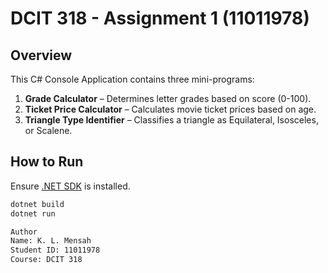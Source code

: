 # DCIT 318 - Assignment 1 (11011978)

## Overview

This C# Console Application contains three mini-programs:

1. **Grade Calculator** – Determines letter grades based on score (0-100).
2. **Ticket Price Calculator** – Calculates movie ticket prices based on age.
3. **Triangle Type Identifier** – Classifies a triangle as Equilateral, Isosceles, or Scalene.

## How to Run

Ensure [.NET SDK](https://dotnet.microsoft.com/download) is installed.

```bash
dotnet build
dotnet run

Author
Name: K. L. Mensah
Student ID: 11011978
Course: DCIT 318